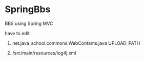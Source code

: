 SpringBbs
=========

BBS using Spring MVC

have to edit
 
1. net.java_school.commons.WebContants.java
UPLOAD_PATH

2. /src/main/resources/log4j.xml 
<param name="File"  value="Full path of log file " />




